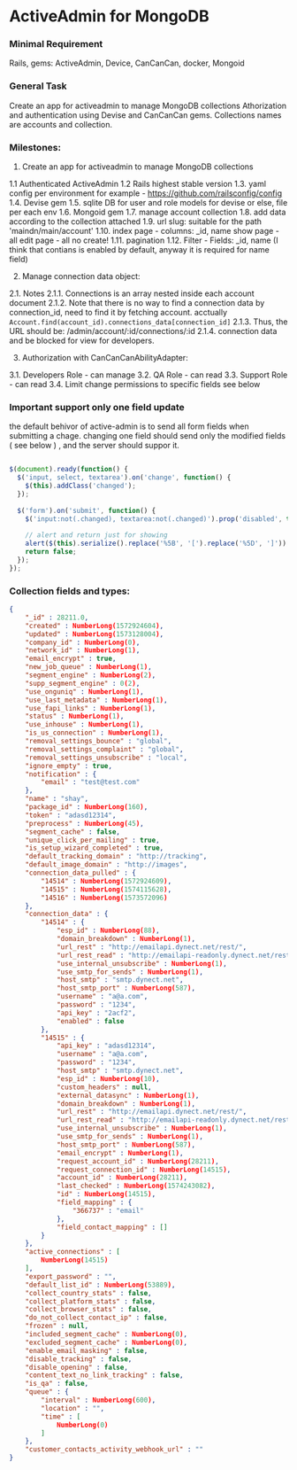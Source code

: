 # ActiveAdmin for MongoDB

### Minimal Requirement
Rails, gems: ActiveAdmin, Device, CanCanCan, docker, Mongoid

### General Task
Create an app for activeadmin to manage MongoDB collections
Athorization and authentication using Devise and CanCanCan gems.
Collections names are accounts and collection.

### Milestones:

1. Create an app for activeadmin to manage MongoDB collections

1.1 Authenticated ActiveAdmin
1.2 Rails highest stable version
1.3. yaml config per environment for example - https://github.com/railsconfig/config
1.4. Devise gem
1.5. sqlite DB for user and role models for devise or else, file per each env
1.6. Mongoid gem
1.7. manage account collection
1.8. add data according to the collection attached
1.9. url slug: suitable for the path 'maindn/main/account'
1.10. index page - columns: _id, name
    show page - all
    edit page - all
    no create!
1.11. pagination
1.12. Filter - Fields: _id, name (I think that contians is enabled by default, anyway it is required for name field) 

2. Manage connection data object:

2.1. Notes
2.1.1. Connections is an array nested inside each account document
2.1.2. Note that there is no way to find a connection data by connection_id, need to find it by fetching account. acctually `Account.find(account_id).connections_data[connection_id]`
2.1.3. Thus, the URL should be: /admin/account/:id/connections/:id
2.1.4. connection data and be blocked for view for developers.


3. Authorization with CanCanCanAbilityAdapter:

3.1. Developers Role - can manage
3.2. QA Role - can read
3.3. Support Role - can read 
3.4. Limit change permissions to specific fields see below


### Important support only one field update

the default behivor of active-admin is to send all form fields when submitting a chage.
changing one field should send only the modified fields ( see below ) , 
and the server should suppor it.

```javascript

$(document).ready(function() {
  $('input, select, textarea').on('change', function() {
    $(this).addClass('changed');
  });
  
  $('form').on('submit', function() {
    $('input:not(.changed), textarea:not(.changed)').prop('disabled', true);
    
    // alert and return just for showing
    alert($(this).serialize().replace('%5B', '[').replace('%5D', ']'));
    return false;
  });
});

```


### Collection fields and types:

```json
{
    "_id" : 28211.0,
    "created" : NumberLong(1572924604),
    "updated" : NumberLong(1573128004),
    "company_id" : NumberLong(0),
    "network_id" : NumberLong(1),
    "email_encrypt" : true,
    "new_job_queue" : NumberLong(1),
    "segment_engine" : NumberLong(2),
    "supp_segment_engine" : 0(2),
    "use_onguniq" : NumberLong(1),
    "use_last_metadata" : NumberLong(1),
    "use_fapi_links" : NumberLong(1),
    "status" : NumberLong(1),
    "use_inhouse" : NumberLong(1),
    "is_us_connection" : NumberLong(1),
    "removal_settings_bounce" : "global",
    "removal_settings_complaint" : "global",
    "removal_settings_unsubscribe" : "local",
    "ignore_empty" : true,
    "notification" : {
        "email" : "test@test.com"
    },
    "name" : "shay",
    "package_id" : NumberLong(160),
    "token" : "adasd12314",
    "preprocess" : NumberLong(45),
    "segment_cache" : false,
    "unique_click_per_mailing" : true,
    "is_setup_wizard_completed" : true,
    "default_tracking_domain" : "http://tracking",
    "default_image_domain" : "http://images",
    "connection_data_pulled" : {
        "14514" : NumberLong(1572924609),
        "14515" : NumberLong(1574115628),
        "14516" : NumberLong(1573572096)
    },
    "connection_data" : {
        "14514" : {
            "esp_id" : NumberLong(88),
            "domain_breakdown" : NumberLong(1),
            "url_rest" : "http://emailapi.dynect.net/rest/",
            "url_rest_read" : "http://emailapi-readonly.dynect.net/rest/",
            "use_internal_unsubscribe" : NumberLong(1),
            "use_smtp_for_sends" : NumberLong(1),
            "host_smtp" : "smtp.dynect.net",
            "host_smtp_port" : NumberLong(587),
            "username" : "a@a.com",
            "password" : "1234",
            "api_key" : "2acf2",
            "enabled" : false
        },
        "14515" : {
            "api_key" : "adasd12314",
            "username" : "a@a.com",
            "password" : "1234",
            "host_smtp" : "smtp.dynect.net",
            "esp_id" : NumberLong(10),
            "custom_headers" : null,
            "external_datasync" : NumberLong(1),
            "domain_breakdown" : NumberLong(1),
            "url_rest" : "http://emailapi.dynect.net/rest/",
            "url_rest_read" : "http://emailapi-readonly.dynect.net/rest/",
            "use_internal_unsubscribe" : NumberLong(1),
            "use_smtp_for_sends" : NumberLong(1),
            "host_smtp_port" : NumberLong(587),
            "email_encrypt" : NumberLong(1),
            "request_account_id" : NumberLong(28211),
            "request_connection_id" : NumberLong(14515),
            "account_id" : NumberLong(28211),
            "last_checked" : NumberLong(1574243082),
            "id" : NumberLong(14515),
            "field_mapping" : {
                "366737" : "email"
            },
            "field_contact_mapping" : []
        }
    },
    "active_connections" : [
        NumberLong(14515)
    ],
    "export_password" : "",
    "default_list_id" : NumberLong(53889),
    "collect_country_stats" : false,
    "collect_platform_stats" : false,
    "collect_browser_stats" : false,
    "do_not_collect_contact_ip" : false,
    "frozen" : null,
    "included_segment_cache" : NumberLong(0),
    "excluded_segment_cache" : NumberLong(0),
    "enable_email_masking" : false,
    "disable_tracking" : false,
    "disable_opening" : false,
    "content_text_no_link_tracking" : false,
    "is_qa" : false,
    "queue" : {
        "interval" : NumberLong(600),
        "location" : "",
        "time" : [
            NumberLong(0)
        ]
    },
    "customer_contacts_activity_webhook_url" : ""
}
```


